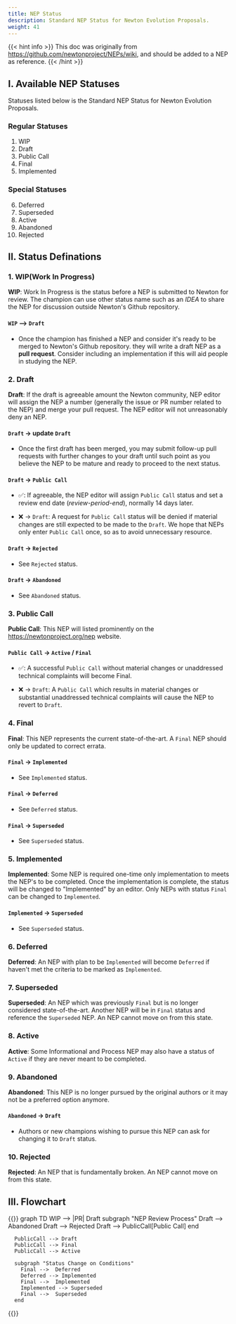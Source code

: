 ```yaml
---
title: NEP Status
description: Standard NEP Status for Newton Evolution Proposals.
weight: 41
---
```


{{< hint info >}}
This doc was originally from https://github.com/newtonproject/NEPs/wiki, and should be added to a NEP as reference.
{{< /hint >}}

## I. Available NEP Statuses

Statuses listed below is the Standard NEP Status for Newton Evolution Proposals.

### Regular Statuses

1. WIP
2. Draft
3. Public Call
4. Final
5. Implemented

### Special Statuses

6. Deferred
7. Superseded
8. Active
9. Abandoned
10. Rejected

## II. Status Definations

### 1. WIP(Work In Progress)

**WIP**: Work In Progress is the status before a NEP is submitted to Newton for review. The champion can use other status name such as an _IDEA_ to share the NEP for discussion outside Newton's Github repository.

#### `WIP` --> `Draft`

- Once the champion has finished a NEP and consider it's ready to be merged to Newton's Github repository. they will write a draft NEP as a **pull request**. Consider including an implementation if this will aid people in studying the NEP.

### 2. Draft

**Draft**: If the draft is agreeable amount the Newton community, NEP editor will assign the NEP a number (generally the issue or PR number related to the NEP) and merge your pull request. The NEP editor will not unreasonably deny an NEP.

#### `Draft` -> update `Draft`

- Once the first draft has been merged, you may submit follow-up pull requests with further changes to your draft until such point as you believe the NEP to be mature and ready to proceed to the next status.

#### `Draft` -> `Public Call`

- ✅: If agreeable, the NEP editor will assign `Public Call` status and set a review end date (_review-period-end_), normally 14 days later.

- ❌ -> `Draft`: A request for `Public Call` status will be denied if material changes are still expected to be made to the `Draft`. We hope that NEPs only enter `Public Call` once, so as to avoid unnecessary resource.

#### `Draft` -> `Rejected`

- See `Rejected` status.

#### `Draft` -> `Abandoned`

- See `Abandoned` status.

### 3. Public Call

**Public Call**: This NEP will listed prominently on the https://newtonproject.org/nep website.

#### `Public Call` -> `Active` / `Final`

- ✅: A successful `Public Call` without material changes or unaddressed technical complaints will become Final.

- ❌ -> `Draft`: A `Public Call` which results in material changes or substantial unaddressed technical complaints will cause the NEP to revert to `Draft`.

### 4. Final

**Final**: This NEP represents the current state-of-the-art. A `Final` NEP should only be updated to correct errata.

#### `Final` -> `Implemented`

- See `Implemented` status.

#### `Final` -> `Deferred`

- See `Deferred` status.

#### `Final` -> `Superseded`

- See `Superseded` status.

### 5. Implemented

**Implemented**: Some NEP is required one-time only implementation to meets the NEP's to be completed. Once the implementation is complete, the status will be changed to "Implemented" by an editor. Only NEPs with status `Final` can be changed to `Implemented`.

#### `Implemented` -> `Superseded`

- See `Superseded` status.

### 6. Deferred

**Deferred**: An NEP with plan to be `Implemented` will become `Deferred` if haven't met the criteria to be marked as `Implemented`.

### 7. Superseded

**Superseded**: An NEP which was previously `Final` but is no longer considered state-of-the-art. Another NEP will be in `Final` status and reference the `Superseded` NEP. An NEP cannot move on from this state.

### 8. Active

**Active**: Some Informational and Process NEP may also have a status of `Active` if they are never meant to be completed.

### 9. Abandoned

**Abandoned**: This NEP is no longer pursued by the original authors or it may not be a preferred option anymore.

#### `Abandoned` -> `Draft`

- Authors or new champions wishing to pursue this NEP can ask for changing it to `Draft` status.

### 10. Rejected

**Rejected**: An NEP that is fundamentally broken. An NEP cannot move on from this state.

## III. Flowchart

{{<mermaid class="text-center">}}
graph TD
WIP --> |PR| Draft
subgraph "NEP Review Process"
Draft --> Abandoned
Draft --> Rejected
Draft --> PublicCall[Public Call]
end

      PublicCall --> Draft
      PublicCall --> Final
      PublicCall --> Active

      subgraph "Status Change on Conditions"
        Final -->  Deferred
        Deferred --> Implemented
        Final -->  Implemented
        Implemented --> Superseded
        Final -->  Superseded
      end

{{</mermaid >}}
